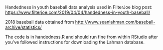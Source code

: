 Handedness in youth baseball data analysis used in FilterJoe blog post: 
https://www.filterjoe.com/2019/04/04/handedness-in-youth-baseball/

2018 baseball data obtained from http://www.seanlahman.com/baseball-archive/statistics/

The code is in handedness.R and should run fine from within RStudio
after you've followed instructions for downloading the Lahman database.
